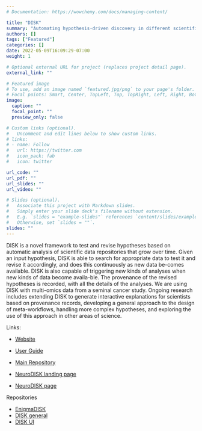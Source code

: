 ```yaml
---
# Documentation: https://wowchemy.com/docs/managing-content/

title: "DISK"
summary: "Automating hypothesis-driven discovery in different scientific domains"
authors: []
tags: ["Featured"]
categories: []
date: 2022-05-09T16:09:29-07:00
weight: 1

# Optional external URL for project (replaces project detail page).
external_link: ""

# Featured image
# To use, add an image named `featured.jpg/png` to your page's folder.
# Focal points: Smart, Center, TopLeft, Top, TopRight, Left, Right, BottomLeft, Bottom, BottomRight.
image:
  caption: ""
  focal_point: ""
  preview_only: false

# Custom links (optional).
#   Uncomment and edit lines below to show custom links.
# links:
# - name: Follow
#   url: https://twitter.com
#   icon_pack: fab
#   icon: twitter

url_code: ""
url_pdf: ""
url_slides: ""
url_video: ""

# Slides (optional).
#   Associate this project with Markdown slides.
#   Simply enter your slide deck's filename without extension.
#   E.g. `slides = "example-slides"` references `content/slides/example-slides.md`.
#   Otherwise, set `slides = ""`.
slides: ""
---
```


DISK is a novel framework to test and revise hypotheses based on automatic analysis of scientific data repositories that grow over time. Given an input hypothesis, DISK is able to search for appropriate data to test it and revise it accordingly, and does this continuously as new data be-comes available. DISK is also capable of triggering new kinds of analyses when new kinds of data become availa-ble. The provenance of the revised hypotheses is recorded, with all the details of the analyses. We are using DISK with multi-omics data from a seminal cancer study. Ongoing research includes extending DISK to generate interactive explanations for scientists based on provenance records, developing a general approach to the design of meta-workflows, handling more complex hypotheses, and exploring the use of this approach in other areas of science.

Links:

- [Website](https://www.disk-project.org/)
- [User Guide](https://disk.readthedocs.io/en/latest/)
- [Main Repository](https://github.com/KnowledgeCaptureAndDiscovery/DISK-WEB)

- [NeuroDISK landing page](https://knowledgecaptureanddiscovery.github.io/NeuroDISK/)
- [NeuroDISK page](http://skc.isi.edu/disk-portal/)

Repositories

- [EnigmaDISK](https://github.com/KnowledgeCaptureAndDiscovery/DISK)
- [DISK general](https://github.com/KnowledgeCaptureAndDiscovery/DISK-WEB)
- [DISK UI](https://github.com/KnowledgeCaptureAndDiscovery/DISK-UI)
